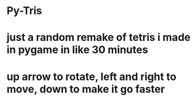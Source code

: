 # Py-Tris
# just a random remake of tetris i made in pygame in like 30 minutes
# up arrow to rotate, left and right to move, down to make it go faster
